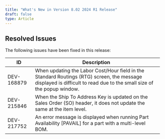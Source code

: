 ```yaml
---
title: "What's New in Version 8.02 2024 R1 Release"
draft: false
type: Article
---
```


## Resolved Issues

The following issues have been fixed in this release:

| ID         | Description                                                                                                                                                          |
|------------|----------------------------------------------------------------------------------------------------------------------------------------------------------------------|
| DEV-168879 | When updating the Labor Cost/Hour field in the Standard Routings (RTG) screen, the message displayed is difficult to read due to the small size of the popup window. |
| DEV-215846 | When the Ship To Address Key is updated on the Sales Order (SO) header, it does not update the same at the item level.                                               |
| DEV-217752 | An error message is displayed when running Part Availability [PAVAIL] for a part with a multi-level BOM.                                                             |